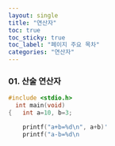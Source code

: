 ```yaml
---
layout: single
title: "연산자"
toc: true
toc_sticky: true
toc_label: "페이지 주요 목차"
categories: "연산자"
---
```


### 01. 산술 연산자
~~~c
#include <stdio.h>
  int main(void)
{   int a=10, b=3;

    printf("a+b=%d\n", a+b)'
    printf("a-b=%d\n
